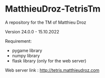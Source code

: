 # MatthieuDroz-TetrisTm
A repository for the TM of Matthieu Droz

Version 24.0.0 - 15.10.2022

Requirement: 
- pygame library
- numpy library
- flask library (only for the web server)

Web server link : http://tetris.matthieudroz.com
